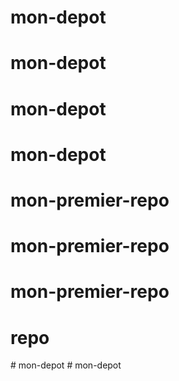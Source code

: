 # mon-depot
# mon-depot
# mon-depot
# mon-depot
# mon-premier-repo
# mon-premier-repo
# mon-premier-repo
# repo
#   m o n - d e p o t  
 # mon-depot
